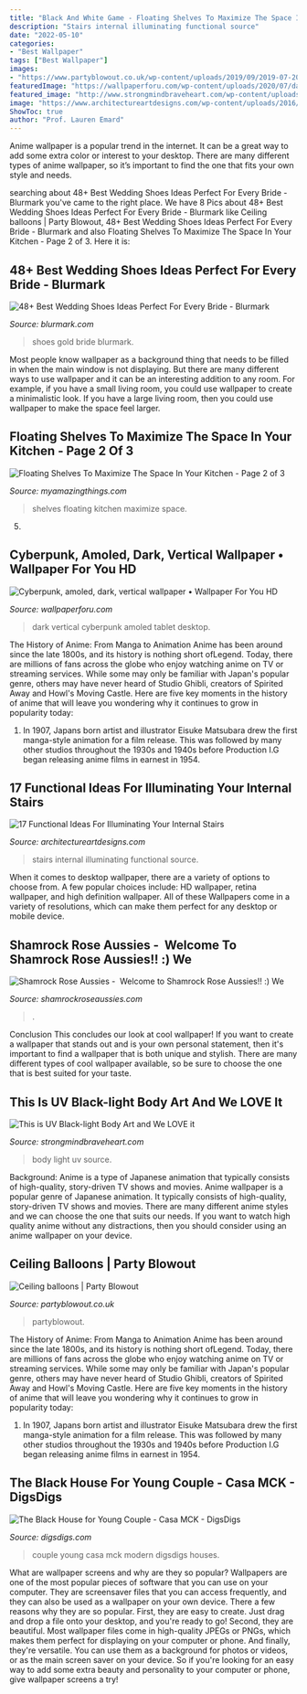```yaml
---
title: "Black And White Game - Floating Shelves To Maximize The Space In Your Kitchen"
description: "Stairs internal illuminating functional source"
date: "2022-05-10"
categories:
- "Best Wallpaper"
tags: ["Best Wallpaper"]
images:
- "https://www.partyblowout.co.uk/wp-content/uploads/2019/09/2019-07-20-11.19.27-600x800.jpg"
featuredImage: "https://wallpaperforu.com/wp-content/uploads/2020/07/dark-wallpaper-200728132256251350x2400.jpg"
featured_image: "http://www.strongmindbraveheart.com/wp-content/uploads/TcD3cOs.jpg"
image: "https://www.architectureartdesigns.com/wp-content/uploads/2016/10/3-1.jpg"
ShowToc: true
author: "Prof. Lauren Emard"
---
```



Anime wallpaper is a popular trend in the internet. It can be a great way to add some extra color or interest to your desktop. There are many different types of anime wallpaper, so it’s important to find the one that fits your own style and needs.

	

		
searching about 48+ Best Wedding Shoes Ideas Perfect For Every Bride - Blurmark you've came to the right place. We have 8 Pics about 48+ Best Wedding Shoes Ideas Perfect For Every Bride - Blurmark like Ceiling balloons | Party Blowout, 48+ Best Wedding Shoes Ideas Perfect For Every Bride - Blurmark and also Floating Shelves To Maximize The Space In Your Kitchen - Page 2 of 3. Here it is:
		
    
## 48+ Best Wedding Shoes Ideas Perfect For Every Bride - Blurmark

<img loading=lazy src="http://www.blurmark.com/wp-content/uploads/2017/02/Gorgeous-black-and-gold-wedding-shoes.jpg" onerror="this.onerror=null;this.src='https://tse3.mm.bing.net/th?id=OIP.wBHMF2sa2Y1eXPQHBLDsPgHaLJ&amp;pid=15.1';" alt="48+ Best Wedding Shoes Ideas Perfect For Every Bride - Blurmark">

_Source: blurmark.com_

>shoes gold bride blurmark. 

	

Most people know wallpaper as a background thing that needs to be filled in when the main window is not displaying. But there are many different ways to use wallpaper and it can be an interesting addition to any room. For example, if you have a small living room, you could use wallpaper to create a minimalistic look. If you have a large living room, then you could use wallpaper to make the space feel larger.

    
## Floating Shelves To Maximize The Space In Your Kitchen - Page 2 Of 3

<img loading=lazy src="https://myamazingthings.com/wp-content/uploads/2016/12/floating-shelves-kitchen-diy-Specialty-Cookware-Blenders-Dinnerware-Cutting-Boards-Bread-Loaf-Pans-Featured-Categories-Dry-Food-Dispensers-683x1024.jpeg" onerror="this.onerror=null;this.src='https://tse4.mm.bing.net/th?id=OIP.IqIy5islWZaGnky7H2iWIAHaLG&amp;pid=15.1';" alt="Floating Shelves To Maximize The Space In Your Kitchen - Page 2 of 3">

_Source: myamazingthings.com_

>shelves floating kitchen maximize space. 

	

5.

    
## Cyberpunk, Amoled, Dark, Vertical Wallpaper • Wallpaper For You HD

<img loading=lazy src="https://wallpaperforu.com/wp-content/uploads/2020/07/dark-wallpaper-200728132256251350x2400.jpg" onerror="this.onerror=null;this.src='https://tse1.mm.bing.net/th?id=OIP.3scaZIxW35wnIWtgNl_oTwHaNK&amp;pid=15.1';" alt="Cyberpunk, amoled, dark, vertical wallpaper • Wallpaper For You HD">

_Source: wallpaperforu.com_

>dark vertical cyberpunk amoled tablet desktop. 

	

The History of Anime: From Manga to Animation
Anime has been around since the late 1800s, and its history is nothing short ofLegend. Today, there are millions of fans across the globe who enjoy watching anime on TV or streaming services. While some may only be familiar with Japan's popular genre, others may have never heard of Studio Ghibli, creators of Spirited Away and Howl's Moving Castle. Here are five key moments in the history of anime that will leave you wondering why it continues to grow in popularity today:
1) In 1907, Japans born artist and illustrator Eisuke Matsubara drew the first manga-style animation for a film release. This was followed by many other studios throughout the 1930s and 1940s before Production I.G began releasing anime films in earnest in 1954.

    
## 17 Functional Ideas For Illuminating Your Internal Stairs

<img loading=lazy src="https://www.architectureartdesigns.com/wp-content/uploads/2016/10/3-1.jpg" onerror="this.onerror=null;this.src='https://tse2.mm.bing.net/th?id=OIP.O7allvvQ4j5LIZXSThOCggAAAA&amp;pid=15.1';" alt="17 Functional Ideas For Illuminating Your Internal Stairs">

_Source: architectureartdesigns.com_

>stairs internal illuminating functional source. 

	

When it comes to desktop wallpaper, there are a variety of options to choose from. A few popular choices include: HD wallpaper, retina wallpaper, and high definition wallpaper. All of these Wallpapers come in a variety of resolutions, which can make them perfect for any desktop or mobile device. 

    
## Shamrock Rose Aussies - ﻿﻿﻿ Welcome To Shamrock Rose Aussies!! :) We

<img loading=lazy src="http://shamrockroseaussies.com/yahoo_site_admin/assets/images/DSC_0376.7603913_std.JPG" onerror="this.onerror=null;this.src='https://tse4.mm.bing.net/th?id=OIP.Iws8PnI38sIw8Ut9dqL-WAHaFd&amp;pid=15.1';" alt="Shamrock Rose Aussies - ﻿﻿﻿ Welcome to Shamrock Rose Aussies!! :) We">

_Source: shamrockroseaussies.com_

>. 

	

Conclusion
This concludes our look at cool wallpaper! If you want to create a wallpaper that stands out and is your own personal statement, then it's important to find a wallpaper that is both unique and stylish. There are many different types of cool wallpaper available, so be sure to choose the one that is best suited for your taste.

    
## This Is UV Black-light Body Art And We LOVE It

<img loading=lazy src="http://www.strongmindbraveheart.com/wp-content/uploads/TcD3cOs.jpg" onerror="this.onerror=null;this.src='https://tse4.mm.bing.net/th?id=OIP.YS7H_rPZUg3vi4Y7ge2oVAAAAA&amp;pid=15.1';" alt="This is UV Black-light Body Art and We LOVE it">

_Source: strongmindbraveheart.com_

>body light uv source. 

	

Background: Anime is a type of Japanese animation that typically consists of high-quality, story-driven TV shows and movies.
Anime wallpaper is a popular genre of Japanese animation. It typically consists of high-quality, story-driven TV shows and movies. There are many different anime styles and we can choose the one that suits our needs. If you want to watch high quality anime without any distractions, then you should consider using an anime wallpaper on your device.

    
## Ceiling Balloons | Party Blowout

<img loading=lazy src="https://www.partyblowout.co.uk/wp-content/uploads/2019/09/2019-07-20-11.19.27-600x800.jpg" onerror="this.onerror=null;this.src='https://tse2.mm.bing.net/th?id=OIP.bWSIgQULdMSwOmKbmAquJwHaJ4&amp;pid=15.1';" alt="Ceiling balloons | Party Blowout">

_Source: partyblowout.co.uk_

>partyblowout. 

	

The History of Anime: From Manga to Animation
Anime has been around since the late 1800s, and its history is nothing short ofLegend. Today, there are millions of fans across the globe who enjoy watching anime on TV or streaming services. While some may only be familiar with Japan's popular genre, others may have never heard of Studio Ghibli, creators of Spirited Away and Howl's Moving Castle. Here are five key moments in the history of anime that will leave you wondering why it continues to grow in popularity today:
1) In 1907, Japans born artist and illustrator Eisuke Matsubara drew the first manga-style animation for a film release. This was followed by many other studios throughout the 1930s and 1940s before Production I.G began releasing anime films in earnest in 1954.

    
## The Black House For Young Couple - Casa MCK - DigsDigs

<img loading=lazy src="http://www.digsdigs.com/photos/black-house-for-young-couple-4-554x831.jpg" onerror="this.onerror=null;this.src='https://tse3.mm.bing.net/th?id=OIP.Fsp6MrXEqBQE3yD832MQ6wHaLH&amp;pid=15.1';" alt="The Black House for Young Couple - Casa MCK - DigsDigs">

_Source: digsdigs.com_

>couple young casa mck modern digsdigs houses. 

	

What are wallpaper screens and why are they so popular?
Wallpapers are one of the most popular pieces of software that you can use on your computer. They are screensaver files that you can access frequently, and they can also be used as a wallpaper on your own device. There a few reasons why they are so popular. First, they are easy to create. Just drag and drop a file onto your desktop, and you're ready to go! Second, they are beautiful. Most wallpaper files come in high-quality JPEGs or PNGs, which makes them perfect for displaying on your computer or phone. And finally, they're versatile. You can use them as a background for photos or videos, or as the main screen saver on your device. So if you're looking for an easy way to add some extra beauty and personality to your computer or phone, give wallpaper screens a try!

